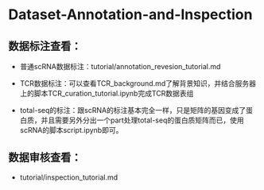 # Dataset-Annotation-and-Inspection

## 数据标注查看：
- 普通scRNA数据标注：tutorial/annotation_revesion_tutorial.md

- TCR数据标注：可以查看TCR_background.md了解背景知识，并结合服务器上的脚本TCR_curation_tutorial.ipynb完成TCR数据表组

- total-seq的标注：跟scRNA的标注基本完全一样，只是矩阵的基因变成了蛋白质，并且需要另外分出一个part处理total-seq的蛋白质矩阵而已，使用scRNA的脚本script.ipynb即可。

## 数据审核查看：
- tutorial/inspection_tutorial.md

